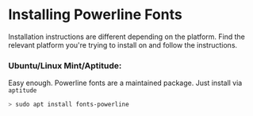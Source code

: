 # Installing Powerline Fonts

Installation instructions are different depending on the platform. Find the relevant platform you're trying to install on and follow the instructions.

### Ubuntu/Linux Mint/Aptitude:
Easy enough. Powerline fonts are a maintained package. Just install via `aptitude`
```sh
> sudo apt install fonts-powerline
```
